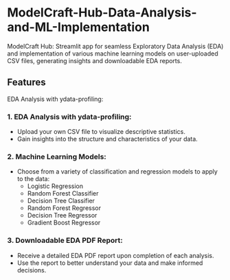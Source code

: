 # ModelCraft-Hub-Data-Analysis-and-ML-Implementation
ModelCraft Hub: Streamlit app for seamless Exploratory Data Analysis (EDA) and implementation of various machine learning models on user-uploaded CSV files, generating insights and downloadable EDA reports.

## Features
EDA Analysis with ydata-profiling:

### 1. EDA Analysis with ydata-profiling:
* Upload your own CSV file to visualize descriptive statistics.
* Gain insights into the structure and characteristics of your data.
### 2. Machine Learning Models:
* Choose from a variety of classification and regression models to apply to the data:
   * Logistic Regression
   * Random Forest Classifier
   * Decision Tree Classifier
   * Random Forest Regressor
   * Decision Tree Regressor
   * Gradient Boost Regressor
### 3. Downloadable EDA PDF Report:
* Receive a detailed EDA PDF report upon completion of each analysis.
* Use the report to better understand your data and make informed decisions.
